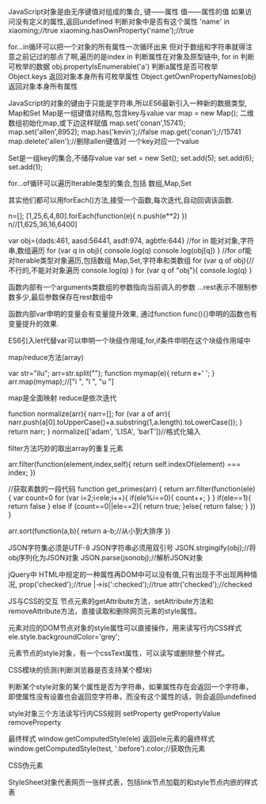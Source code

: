 JavaScript对象是由无序键值对组成的集合,
键——属性
值——属性的值
如果访问没有定义的属性,返回undefined
判断对象中是否有这个属性
'name' in xiaoming;//true
xiaoming.hasOwnProperty('name');//true

for...in循环可以把一个对象的所有属性一次循环出来
但对于数组和字符串就得注意之前记过的那点了啊,遍历的是index
in 判断属性在对象及原型链中,
for in 判断可枚举的数据
obj.propertyIsEnumerable('a') 判断a属性是否可枚举
Object.keys 返回对象本身所有可枚举属性
Object.getOwnPropertyNames(obj) 返回对象本身所有属性


JavaScript的对象的键由于只能是字符串,所以ES6最新引入一种新的数据类型,
Map和Set
Map是一组键值对结构,包含key与value
var map = new Map();
二维数组初始化map,或下边这样赋值
map.set('conan',15741);
map.set('allen',8952);
map.has('kevin');//false
map.get('conan');//15741
map.delete('allen');//删除allen键值对
一个key对应一个value

Set是一组key的集合,不储存value
var set = new Set();
set.add(5);
set.add(6);
set.add(1);

for...of循环可以遍历Iterable类型的集合,包括
数组,Map,Set

其实他们都可以用forEach()方法,接受一个函数,每次迭代,自动回调该函数.

n=[];
[1,25,6,4,80].forEach(function(e){
	n.push(e**2)
})
n//[1,625,36,16,6400]

var obj={dads:461,
aasd:56441,
asdf:974,
agbtfe:644}
//for in 能对对象,字符串,数组遍历
for (var q in obj){
	console.log(q)
	console.log(obj[q])
}
//for of能对Iterable类型对象遍历,包括数组
Map,Set,字符串和类数组
for (var q of obj){//不行的,不能对对象遍历
	console.log(q)
}
for (var q of "obj"){
	console.log(q)
}

函数内部有一个arguments类数组的参数指向当前调入的参数
...rest表示不限制参数多少,最后参数保存在rest数组中

函数内部var申明的变量会有变量提升效果,
通过function func(){}申明的函数也有变量提升的效果.

ES6引入let代替var可以申明一个块级作用域,for,if条件申明在这个块级作用域中

map/reduce方法(array)

var str="ilu";
arr=str.split("");
function mymap(e){
	return e+' ';
}
arr.map(mymap);//["i ", "l ", "u "]

map是全面映射
reduce是依次迭代

function normalize(arr){
	narr=[];
	for (var a of arr){
		narr.push(a[0].toUpperCase()+a.substring(1,a.length).toLowerCase());
	}
	return narr;
}
normalize(['adam', 'LISA', 'barT'])//格式化输入

filter方法巧妙的取出array的重复元素

arr.filter(function(element,index,self){
	return self.indexOf(element) === index;
})

//获取素数的一段代码
function get_primes(arr) {
	return arr.filter(function(ele){
		var count=0
		for (var i=2;i<ele;i++){
			if(ele%i==0){
				count++;
			}
		}
		if(ele==1){
			return false
		}
		else if (count==0||ele==2){
			return true;
		}else{
			return false;
			}
		})
}

arr.sort(function(a,b){
	return a-b;//从小到大排序
})

JSON字符集必须是UTF-8
JSON字符串必须用双引号
JSON.strgingify(obj);//将obj序列化为JSON对象
JSON.parse(jsonobj);//解析JSON对象

jQuery中
HTML中规定的一种属性再DOM中可以没有值,只有出现于不出现两种情况,
prop('checked');//true
|->is(':checked');//true
attr('checked');//checked

JS与CSS的交互
节点元素的getAttribute方法，setAttribute方法和removeAttribute方法，直接读取和删除网页元素的style属性。

元素对应的DOM节点对象的style属性可以直接操作，用来读写行内CSS样式
ele.style.backgroundColor='grey';

元素节点的style对象，有一个cssText属性，可以读写或删除整个样式。

CSS模块的侦测(判断浏览器是否支持某个模块)

判断某个style对象的某个属性是否为字符串，如果属性存在会返回一个字符串，即使属性没有设置也会返回空字符串，而没有这个属性的话，则会返回undefined

style对象三个方法读写行内CSS规则
setProperty
getPropertyValue
removeProperty

最终样式
window.getComputedStyle(ele)
返回ele元素的最终样式
window.getComputedStyle(test, ':before').color;//获取伪元素

CSS伪元素

StyleSheet对象代表网页一张样式表，包括link节点加载的和style节点内嵌的样式表
